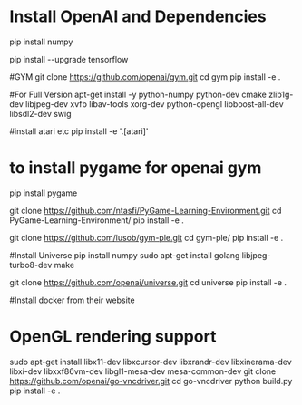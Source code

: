 # Install OpenAI and Dependencies


pip install numpy

pip install --upgrade tensorflow

#GYM
git clone https://github.com/openai/gym.git
cd gym
pip install -e .

#For Full Version
apt-get install -y python-numpy python-dev cmake zlib1g-dev libjpeg-dev xvfb libav-tools xorg-dev python-opengl libboost-all-dev libsdl2-dev swig

#install atari etc
pip install -e '.[atari]'

# to install pygame for openai gym
pip install pygame

git clone https://github.com/ntasfi/PyGame-Learning-Environment.git
cd PyGame-Learning-Environment/
pip install -e .

git clone https://github.com/lusob/gym-ple.git
cd gym-ple/
pip install -e .


#Install Universe
pip install numpy
sudo apt-get install golang libjpeg-turbo8-dev make

git clone https://github.com/openai/universe.git
cd universe
pip install -e .

#Install docker from their website


# OpenGL rendering support 
sudo apt-get install libx11-dev libxcursor-dev libxrandr-dev libxinerama-dev libxi-dev libxxf86vm-dev libgl1-mesa-dev mesa-common-dev
git clone https://github.com/openai/go-vncdriver.git
cd go-vncdriver
python build.py
pip install -e .
